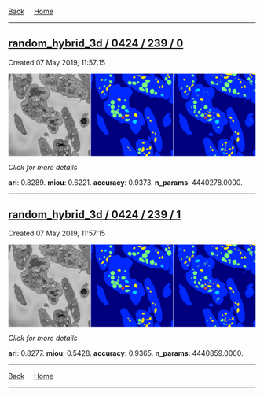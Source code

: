 
[Back](..)&nbsp;&nbsp;&nbsp;&nbsp;&nbsp;[Home](https://leapmanlab.github.io/snapshots)

---

<div class="summary"><a href="0"><h2>random_hybrid_3d / 0424 / 239 / 0</h2></a><p>Created 07 May 2019, 11:57:15
</p><a href="0"><img src="0/media/summary.png" align="center"></a><p>
<i>Click for more details</i>
</p></div>

**ari**: 0.8289. **miou**: 0.6221. **accuracy**: 0.9373. **n_params**: 4440278.0000. 

---

<div class="summary"><a href="1"><h2>random_hybrid_3d / 0424 / 239 / 1</h2></a><p>Created 07 May 2019, 11:57:15
</p><a href="1"><img src="1/media/summary.png" align="center"></a><p>
<i>Click for more details</i>
</p></div>

**ari**: 0.8277. **miou**: 0.5428. **accuracy**: 0.9365. **n_params**: 4440859.0000. 

---

[Back](..)&nbsp;&nbsp;&nbsp;&nbsp;&nbsp;[Home](https://leapmanlab.github.io/snapshots)

---